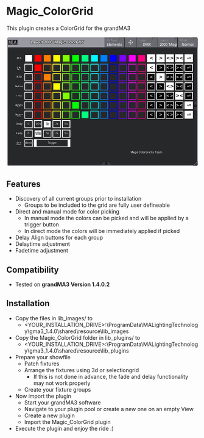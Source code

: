 # Magic_ColorGrid
This plugin creates a ColorGrid for the grandMA3

![Magic_ColorGrid_ScreenShot](/Magic_ColorGrid_ScreenShot.png)

## Features
* Discovery of all current groups prior to installation
  * Groups to be included to the grid are fully user defineable
* Direct and manual mode for color picking
  * In manual mode the colors can be picked and will be applied by a trigger button
  * In direct mode the colors will be immediately applied if picked
* Delay Align buttons for each group
* Delaytime adjustment 
* Fadetime adjustment

## Compatibility
* Tested on **grandMA3 Version 1.4.0.2**

## Installation
* Copy the files in lib_images/ to 
  * <YOUR_INSTALLATION_DRIVE>:\ProgramData\MALightingTechnology\gma3_1.4.0\shared\resource\lib_images
* Copy the Magic_ColorGrid folder in lib_plugins/ to 
  * <YOUR_INSTALLATION_DRIVE>:\ProgramData\MALightingTechnology\gma3_1.4.0\shared\resource\lib_plugins
* Prepare your showfile
  * Patch fixtures
  * Arrange the fixtures using 3d or selectiongrid 
    * If this is not done in advance, the fade and delay functionality may not work properly
  * Create your fixture groups
* Now import the plugin
  * Start your grandMA3 software
  * Navigate to your plugin pool or create a new one on an empty View
  * Create a new plugin
  * Import the Magic_ColorGrid plugin
* Execute the plugin and enjoy the ride :)
